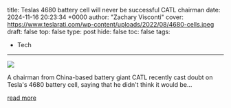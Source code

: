 title: Teslas 4680 battery cell will never be successful CATL chairman
date: 2024-11-16 20:23:34 +0000
author: "Zachary Visconti"
cover: https://www.teslarati.com/wp-content/uploads/2022/08/4680-cells.jpeg
draft: false
top: false
type: post
hide: false
toc: false
tags:
  - Tech
---

![](https://www.teslarati.com/wp-content/uploads/2022/08/4680-cells.jpeg)

A chairman from China-based battery giant CATL recently cast doubt on Tesla's 4680 battery cell, saying that he didn't think it would be...

[read more](https://www.teslarati.com/tesla-4680-battery-cell-catl/)
